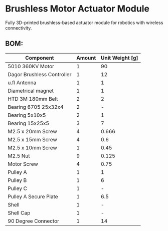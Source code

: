 # Brushless Motor Actuator Module
Fully 3D-printed brushless-based actuator module for robotics with wireless connectivity.

## BOM:

| Component                  | Amount | Unit Weight [g] |
|----------------------------|--------|-----------------|
| 5010 360KV Motor           | 1      | 90              |
| Dagor Brushless Controller | 1      | 12              |
| u.fl Antenna		     | 1      | 1		|
| Diametrical magnet         | 1      | 1               |
| HTD 3M 180mm Belt	     | 2      | 2		|
| Bearing 6705 25x32x4       | 2      | -               |
| Bearing 5x10x5	     | 2      |	1 	        |
| Bearing 15x25x5	     | 3      | 7               |
| M2.5 x 20mm Screw	     | 4      | 0.666           |
| M2.5 x 15mm Screw          | 4      | 0.6             |
| M2.5 x 10mm Screw          | 1      | 0.45            |
| M2.5 Nut		     | 9      | 0.125		|
| Motor Screw		     | 4      | 0.75		|
| Pulley A		     | 1      | 1		|
| Pulley B		     | 1      | 6		|
| Pulley C		     | 1      | -		|
| Pulley A Secure Plate	     | 1      | 6.5		|
| Shell			     | 1      | - 		|
| Shell Cap		     | 1      | -		|
| 90 Degree Connector	     | 1      | 14		|



